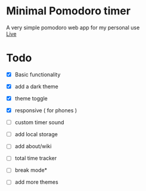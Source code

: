 # Minimal Pomodoro timer
A very simple pomodoro web app for my personal use <br>
<a href="https://siduck76.github.io/pomodoro/">Live</a>
<br>
 
# Todo 
- [X] Basic functionality 
- [X] add a dark theme
- [X] theme toggle 
- [X] responsive ( for phones )
- [ ] custom timer sound
- [ ] add local storage 
- [ ] add about/wiki
- [ ] total time tracker
- [ ] break mode*
- [ ] add more themes

